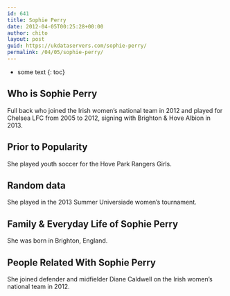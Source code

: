 ```yaml
---
id: 641
title: Sophie Perry
date: 2012-04-05T00:25:28+00:00
author: chito
layout: post
guid: https://ukdataservers.com/sophie-perry/
permalink: /04/05/sophie-perry/
---
```


* some text
{: toc}
          
          
## Who is  Sophie Perry
                  
                  
                  
Full back who joined the Irish women&#8217;s national team in 2012 and played for Chelsea LFC from 2005 to 2012, signing with Brighton & Hove Albion in 2013. 
                  
                
                
                
## Prior to Popularity 
                  
                  
                  
She played youth soccer for the Hove Park Rangers Girls. 
                  
                
                
                
## Random data 
                  
                  
                  
She played in the 2013 Summer Universiade women&#8217;s tournament.
                  
                
                
                
## Family & Everyday Life of Sophie Perry
                  
                  
                  
She was born in Brighton, England.
                  
                
                
                
## People Related With  Sophie Perry
                  
                  
                  
She joined defender and midfielder Diane Caldwell on the Irish women&#8217;s national team in 2012.
                  
                
              
            
          
          
          
    
    
  
